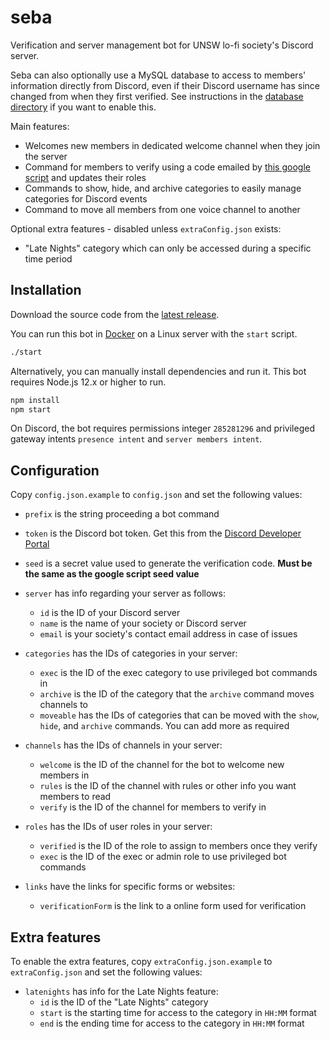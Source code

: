 # seba

Verification and server management bot for UNSW lo-fi society's Discord server.

Seba can also optionally use a MySQL database to access to members' information directly from Discord, even if their Discord username has since changed from when they first verified. See instructions in the [database directory](database) if you want to enable this.

Main features:

* Welcomes new members in dedicated welcome channel when they join the server
* Command for members to verify using a code emailed by [this google script](https://github.com/mtsev/seba-form-script) and updates their roles
* Commands to show, hide, and archive categories to easily manage categories for Discord events
* Command to move all members from one voice channel to another

Optional extra features - disabled unless `extraConfig.json` exists:

* "Late Nights" category which can only be accessed during a specific time period

## Installation

Download the source code from the [latest release](https://github.com/mtsev/seba/releases/latest).

You can run this bot in [Docker](https://docs.docker.com/get-docker/) on a Linux server with the `start` script.

```sh
./start
```

Alternatively, you can manually install dependencies and run it. This bot requires Node.js 12.x or higher to run.

```sh
npm install
npm start
```

On Discord, the bot requires permissions integer `285281296` and privileged gateway intents `presence intent` and `server members intent`.

## Configuration

Copy `config.json.example` to `config.json` and set the following values:

* `prefix` is the string proceeding a bot command
* `token` is the Discord bot token. Get this from the [Discord Developer Portal](https://discordapp.com/developers/applications/)
* `seed` is a secret value used to generate the verification code. **Must be the same as the google script seed value**

* `server` has info regarding your server as follows:
  * `id` is the ID of your Discord server
  * `name` is the name of your society or Discord server
  * `email` is your society's contact email address in case of issues

* `categories` has the IDs of categories in your server:
  * `exec` is the ID of the exec category to use privileged bot commands in
  * `archive` is the ID of the category that the `archive` command moves channels to
  * `moveable` has the IDs of categories that can be moved with the `show`, `hide`, and `archive` commands. You can add more as required

* `channels` has the IDs of channels in your server:
  * `welcome` is the ID of the channel for the bot to welcome new members in
  * `rules` is the ID of the channel with rules or other info you want members to read
  * `verify` is the ID of the channel for members to verify in

* `roles` has the IDs of user roles in your server:
  * `verified` is the ID of the role to assign to members once they verify
  * `exec` is the ID of the exec or admin role to use privileged bot commands

* `links` have the links for specific forms or websites:
  * `verificationForm` is the link to a online form used for verification

## Extra features

To enable the extra features, copy `extraConfig.json.example` to `extraConfig.json` and set the following values:

* `latenights` has info for the Late Nights feature:
  * `id` is the ID of the "Late Nights" category
  * `start` is the starting time for access to the category in `HH:MM` format
  * `end` is the ending time for access to the category in `HH:MM` format
